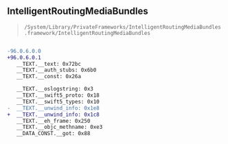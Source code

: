 ## IntelligentRoutingMediaBundles

> `/System/Library/PrivateFrameworks/IntelligentRoutingMediaBundles.framework/IntelligentRoutingMediaBundles`

```diff

-96.0.6.0.0
+96.0.6.0.1
   __TEXT.__text: 0x72bc
   __TEXT.__auth_stubs: 0x6b0
   __TEXT.__const: 0x26a

   __TEXT.__oslogstring: 0x3
   __TEXT.__swift5_proto: 0x18
   __TEXT.__swift5_types: 0x10
-  __TEXT.__unwind_info: 0x1e8
+  __TEXT.__unwind_info: 0x1c8
   __TEXT.__eh_frame: 0x250
   __TEXT.__objc_methname: 0xe3
   __DATA_CONST.__got: 0x88

```
